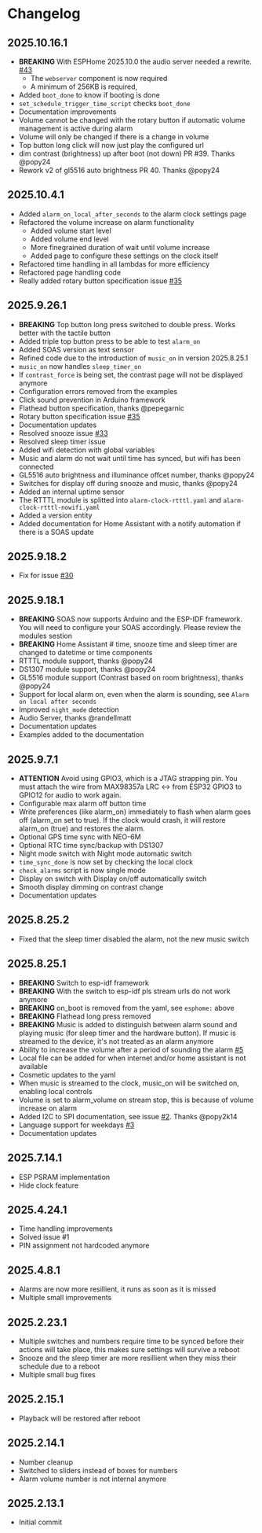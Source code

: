 # Changelog

## 2025.10.16.1
- **BREAKING** With ESPHome 2025.10.0 the audio server needed a rewrite. [#43](https://github.com/Skons/SOAS/issues/43)
  - The `webserver` component is now required
  - A minimum of 256KB is required,
- Added `boot_done` to know if booting is done
- `set_schedule_trigger_time_script` checks `boot_done`
- Documentation improvements
- Volume cannot be changed with the rotary button if automatic volume management is active during alarm
- Volume will only be changed if there is a change in volume
- Top button long click will now just play the configured url
- dim contrast (brightness) up after boot (not down) PR #39. Thanks @popy24
- Rework v2 of gl5516 auto brightness PR 40. Thanks @popy24

## 2025.10.4.1
- Added `alarm_on_local_after_seconds` to the alarm clock settings page
- Refactored the volume increase on alarm functionality
  - Added volume start level
  - Added volume end level
  - More finegrained duration of wait until volume increase
  - Added page to configure these settings on the clock itself
- Refactored time handling in all lambdas for more efficiency
- Refactored page handling code
- Really added rotary button specification issue [#35](https://github.com/Skons/SOAS/issues/35)

## 2025.9.26.1
- **BREAKING** Top button long press switched to double press. Works better with the tactile button
- Added triple top button press to be able to test `alarm_on`
- Added SOAS version as text sensor
- Refined code due to the introduction of `music_on` in version 2025.8.25.1
- `music_on` now handles `sleep_timer_on`
- If `contrast_force` is being set, the contrast page will not be displayed anymore
- Configuration errors removed from the examples
- Click sound prevention in Arduino framework
- Flathead button specification, thanks @pepegarnic
- Rotary button specification issue [#35](https://github.com/Skons/SOAS/issues/35)
- Documentation updates
- Resolved snooze issue [#33](https://github.com/Skons/SOAS/issues/33)
- Resolved sleep timer issue
- Added wifi detection with global variables
- Music and alarm do not wait until time has synced, but wifi has been connected
- GL5516 auto brightness and illuminance offcet number, thanks @popy24
- Switches for display off during snooze and music, thanks @popy24
- Added an internal uptime sensor
- The RTTTL module is splitted into `alarm-clock-rtttl.yaml` and `alarm-clock-rtttl-nowifi.yaml`
- Added a version entity
- Added documentation for Home Assistant with a notify automation if there is a SOAS update

## 2025.9.18.2
- Fix for issue [#30](https://github.com/Skons/SOAS/issues/30)

## 2025.9.18.1
- **BREAKING** SOAS now supports Arduino and the ESP-IDF framework. You will need to configure your SOAS accordingly. Please review the modules sestion
- **BREAKING** Home Assistant # time, snooze time and sleep timer are changed to datetime or time components
- RTTTL module support, thanks @popy24
- DS1307 module support, thanks @popy24
- GL5516 module support (Contrast based on room brightness), thanks @popy24
- Support for local alarm on, even when the alarm is sounding, see `Alarm on local after seconds`
- Improved `night_mode` detection
- Audio Server, thanks @randellmatt
- Documentation updates
- Examples added to the documentation

## 2025.9.7.1
- **ATTENTION** Avoid using GPIO3, which is a JTAG strapping pin. You must attach the wire from MAX98357a LRC <-> from ESP32 GPIO3 to GPIO12 for audio to work again.
- Configurable max alarm off button time
- Write preferences (like alarm_on) immediately to flash when alarm goes off (alarm_on set to true).
  If the clock would crash, it will restore alarm_on (true) and restores the alarm.
- Optional GPS time sync with NEO-6M
- Optional RTC time sync/backup with DS1307
- Night mode switch with Night mode automatic switch
- `time_sync_done` is now set by checking the local clock
- `check_alarms` script is now single mode
- Display on switch with Display on/off automatically switch
- Smooth display dimming on contrast change
- Documentation updates

## 2025.8.25.2
  - Fixed that the sleep timer disabled the alarm, not the new music switch

## 2025.8.25.1
  - **BREAKING** Switch to esp-idf framework
  - **BREAKING** With the switch to esp-idf pls stream urls do not work anymore
  - **BREAKING** on_boot is removed from the yaml, see `esphome:` above
  - **BREAKING** Flathead long press removed
  - **BREAKING** Music is added to distinguish between alarm sound and playing music (for sleep timer and the hardware button). If music is streamed to the device, it's not treated as an alarm anymore
  - Ability to increase the volume after a period of sounding the alarm [#5](https://github.com/Skons/SOAS/issues/5)
  - Local file can be added for when internet and/or home assistant is not available
  - Cosmetic updates to the yaml
  - When music is streamed to the clock, music_on will be switched on, enabling local controls
  - Volume is set to alarm_volume on stream stop, this is because of volume increase on alarm
  - Added I2C to SPI documentation, see issue [#2](https://github.com/Skons/SOAS/issues/2). Thanks @popy2k14
  - Language support for weekdays [#3](https://github.com/Skons/SOAS/issues/3)
  - Documentation updates

## 2025.7.14.1
 - ESP PSRAM implementation
 - Hide clock feature

## 2025.4.24.1
 - Time handling improvements
 - Solved issue #1
 - PIN assignment not hardcoded anymore

## 2025.4.8.1
 - Alarms are now more resillient, it runs as soon as it is missed
 - Multiple small improvements

## 2025.2.23.1
 - Multiple switches and numbers require time to be synced before their actions will take place, this makes sure settings will survive a reboot
 - Snooze and the sleep timer are more resillient when they miss their schedule due to a reboot
 - Multiple small bug fixes

## 2025.2.15.1
 - Playback will be restored after reboot

## 2025.2.14.1
- Number cleanup
- Switched to sliders instead of boxes for numbers
- Alarm volume number is not internal anymore

## 2025.2.13.1
- Initial commit